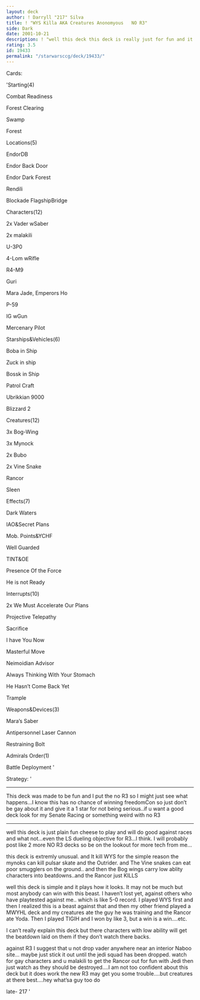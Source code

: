 ```yaml
---
layout: deck
author: ! Darryll "217" Silva
title: ! "WYS Killa AKA Creatures Anonomyous   NO R3"
side: Dark
date: 2001-10-21
description: ! "well this deck this deck is really just for fun and it does good vs. other deck types...not just WYS even the new stuff"
rating: 3.5
id: 19433
permalink: "/starwarsccg/deck/19433/"
---
```

Cards: 

'Starting(4)

   Combat Readiness

   Forest Clearing

   Swamp

   Forest


Locations(5)

   EndorDB

   Endor Back Door

   Endor Dark Forest

   Rendili

   Blockade FlagshipBridge


Characters(12)

   2x Vader wSaber

   2x malakili

   U-3P0

   4-Lom wRifle

   R4-M9

   Guri

   Mara Jade, Emperors Ho

   P-59

   IG wGun

   Mercenary Pilot


Starships&Vehicles(6)

   Boba in Ship

   Zuck in ship

   Bossk in Ship

   Patrol Craft

   Ubrikkian 9000

   Blizzard 2


Creatures(12)

   3x Bog-Wing

   3x Mynock

   2x Bubo

   2x Vine Snake

   Rancor

   Sleen


Effects(7)

   Dark Waters

   IAO&Secret Plans

   Mob. Points&YCHF

   Well Guarded

   TINT&OE

   Presence Of the Force

   He is not Ready


Interrupts(10)

   2x We Must Accelerate Our Plans

   Projective Telepathy

   Sacrifice

   I have You Now

   Masterful Move

   Neimoidian Advisor

   Always Thinking With Your Stomach

   He Hasn’t Come Back Yet

   Trample


Weapons&Devices(3)

   Mara’s Saber

   Antipersonnel Laser Cannon

   Restraining Bolt


Admirals Order(1)

   Battle Deployment '

Strategy: '

 ****************************************************

This deck was made to be fun and I put the no R3 so I might just see what happens...I know this has no chance of winning freedomCon so just don’t be gay about it and give it a 1 star for not being serious..if u want a good deck look for my Senate Racing or something weird with no R3

******************************************************





well this deck is just plain fun cheese to play and will do good against races and what not...even the LS dueling objective for R3...I think. I will probably post like 2 more NO R3 decks so be on the lookout for more tech from me...


this deck is extremly unusual. and It kill WYS for the simple reason the mynoks can kill pulsar skate and the Outrider. and The Vine snakes can eat poor smugglers on the ground.. and then the Bog wings carry low ablity characters into beatdowns..and the Rancor just KILLS


well this deck is simple and it plays how it looks. It may not be much but most anybody can win with this beast. I haven’t lost yet, against others who have playtested against me.. which is like 5-0 record. I played WYS first and then I realized this is a beast against that and then my other friend played a MWYHL deck and my creatures ate the guy he was training and the Rancor ate Yoda. Then I played TIGIH and I won by like 3, but a win is a win....etc.


I can’t really explain this deck but there characters with low ability will get the beatdown laid on them if they don’t watch there backs.


against R3 I suggest that u not drop vader anywhere near an interior Naboo site... maybe just stick it out until the jedi squad has been dropped. watch for gay characters and u malakili to get the Rancor out for fun with Jedi then just watch as they should be destroyed....I am not too confident about this deck but it does work the new R3 may get you some trouble....but creatures at there best....hey what’sa guy too do


late- 217  '
